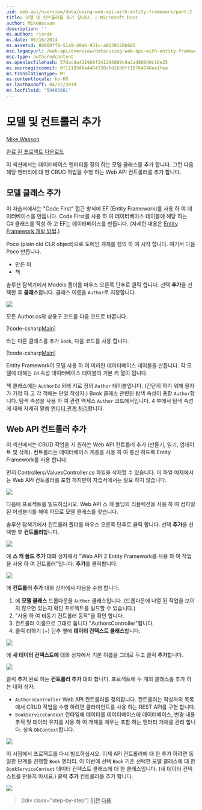 ```yaml
---
uid: web-api/overview/data/using-web-api-with-entity-framework/part-2
title: 모델 및 컨트롤러를 추가 합니다. | Microsoft Docs
author: MikeWasson
description: ''
ms.author: riande
ms.date: 06/16/2014
ms.assetid: 88908ff8-51a9-40eb-931c-a8139128b680
msc.legacyurl: /web-api/overview/data/using-web-api-with-entity-framework/part-2
msc.type: authoredcontent
ms.openlocfilehash: 57dacda421968f341284d89c9a3ad80040c16e25
ms.sourcegitcommit: 0f1119340e4464720cfd16d0ff15764746ea1fea
ms.translationtype: MT
ms.contentlocale: ko-KR
ms.lasthandoff: 04/17/2019
ms.locfileid: "59405081"
---
```

# <a name="add-models-and-controllers"></a>모델 및 컨트롤러 추가

[Mike Wasson](https://github.com/MikeWasson)

[완료 된 프로젝트 다운로드](https://github.com/MikeWasson/BookService)

이 섹션에서는 데이터베이스 엔터티를 정의 하는 모델 클래스를 추가 합니다. 그런 다음 해당 엔터티에 대 한 CRUD 작업을 수행 하는 Web API 컨트롤러를 추가 합니다.

## <a name="add-model-classes"></a>모델 클래스 추가

이 자습서에서는 "Code First" 접근 방식에 EF (Entity Framework)를 사용 하 여 데이터베이스를 만듭니다. Code First를 사용 하 여 데이터베이스 테이블에 해당 하는 C# 클래스를 작성 하 고 EF는 데이터베이스를 만듭니다. (자세한 내용은 [Entity Framework 개발 방법](https://msdn.microsoft.com/library/ms178359%28v=vs.110%29.aspx#dbfmfcf).)

Poco (plain old CLR object)으로 도메인 개체를 정의 하 여 시작 합니다. 여기서 다음 Poco 만듭니다.

- 만든 이
- 책

솔루션 탐색기에서 Models 폴더를 마우스 오른쪽 단추로 클릭 합니다. 선택 **추가**을 선택한 후 **클래스**합니다. 클래스 이름을 `Author`로 지정합니다.

![](part-2/_static/image1.png)

모든 Author.cs의 상용구 코드를 다음 코드로 바꿉니다.

[!code-csharp[Main](part-2/samples/sample1.cs)]

라는 다른 클래스를 추가 `Book`, 다음 코드를 사용 합니다.

[!code-csharp[Main](part-2/samples/sample2.cs)]

Entity Framework이 모델 사용 하 여 이러한 데이터베이스 테이블을 만듭니다. 각 모델에 대해는 `Id` 속성 데이터베이스 테이블의 기본 키 열이 됩니다.

책 클래스에는 `AuthorId` 외래 키로 정의 `Author` 테이블입니다. (간단히 하기 위해 필자가 가정 하 고 각 책에는 단일 작성자.) Book 클래스 관련된 탐색 속성이 포함 `Author`합니다. 탐색 속성을 사용 하 여 관련 액세스 `Author` 코드에서입니다. 4 부에서 탐색 속성에 대해 자세히 말씀 [엔터티 관계 처리](part-4.md)합니다.

## <a name="add-web-api-controllers"></a>Web API 컨트롤러 추가

이 섹션에서는 CRUD 작업을 지 원하는 Web API 컨트롤러 추가 (만들기, 읽기, 업데이트 및 삭제). 컨트롤러는 데이터베이스 계층을 사용 하 여 통신 하도록 Entity Framework를 사용 합니다.

먼저 Controllers/ValuesController.cs 파일을 삭제할 수 있습니다. 이 파일 예제에서는 Web API 컨트롤러를 포함 하지만이 자습서에서는 필요 하지 않습니다.

![](part-2/_static/image2.png)

다음에 프로젝트를 빌드하십시오. Web API 스 캐 폴딩의 리플렉션을 사용 하 여 컴파일된 어셈블리를 해야 하므로 모델 클래스를 찾습니다.

솔루션 탐색기에서 컨트롤러 폴더를 마우스 오른쪽 단추로 클릭 합니다. 선택 **추가**을 선택한 후 **컨트롤러**합니다.

![](part-2/_static/image3.png)

에 **스 캐 폴드 추가** 대화 상자에서 "Web API 2 Entity Framework를 사용 하 여 작업을 사용 하 여 컨트롤러"입니다. **추가**를 클릭합니다.

![](part-2/_static/image4.png)

에 **컨트롤러 추가** 대화 상자에서 다음을 수행 합니다.

1. 에 **모델 클래스** 드롭다운을 `Author` 클래스입니다. (드롭다운에 나열 된 작업을 보이지 않으면 있는지 확인 프로젝트를 빌드할 수 있습니다.)
2. "사용 하 여 비동기 컨트롤러 동작"을 확인 합니다.
3. 컨트롤러 이름으로 그대로 둡니다 &quot;AuthorsController&quot;합니다.
4. 클릭 더하기 (+) 단추 옆에 **데이터 컨텍스트 클래스**합니다.

![](part-2/_static/image5.png)

에 **새 데이터 컨텍스트에** 대화 상자에서 기본 이름을 그대로 두고 클릭 **추가**합니다.

![](part-2/_static/image6.png)

클릭 **추가** 완료 하는 **컨트롤러 추가** 대화 합니다. 프로젝트에 두 개의 클래스를 추가 하는 대화 상자:

- `AuthorsController` Web API 컨트롤러를 정의합니다. 컨트롤러는 작성자의 목록에서 CRUD 작업을 수행 하려면 클라이언트를 사용 하는 REST API를 구현 합니다.
- `BookServiceContext` 런타임에 데이터를 데이터베이스에 데이터베이스, 변경 내용 추적 및 데이터 유지를 사용 하 여 개체를 채우는 포함 하는 엔터티 개체를 관리 합니다. 상속 `DbContext`합니다.

![](part-2/_static/image7.png)

이 시점에서 프로젝트를 다시 빌드하십시오. 이제 API 컨트롤러에 대 한 추가 하려면 동일한 단계를 진행할 `Book` 엔터티. 이 이번에 선택 `Book` 기존 선택한 모델 클래스에 대 한 `BookServiceContext` 데이터 컨텍스트 클래스에 대 한 클래스입니다. (새 데이터 컨텍스트를 만들지 마세요.) 클릭 **추가** 컨트롤러를 추가 합니다.

![](part-2/_static/image8.png)

> [!div class="step-by-step"]
> [이전](part-1.md)
> [다음](part-3.md)
